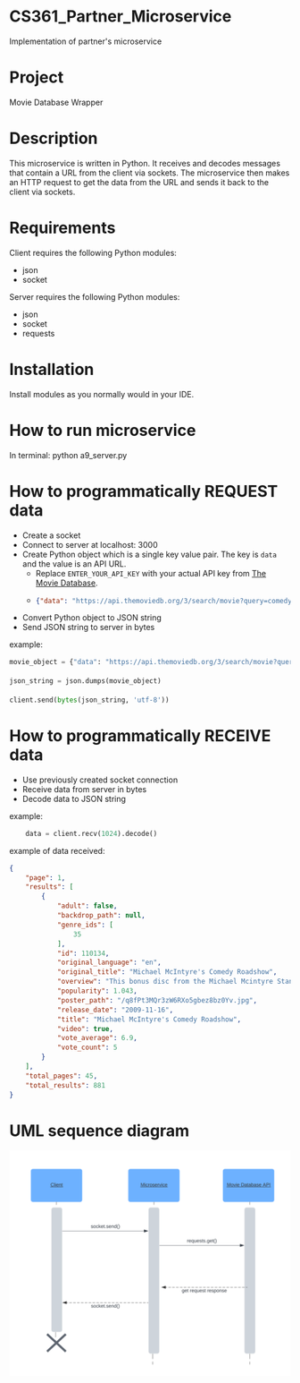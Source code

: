 # CS361_Partner_Microservice
 Implementation of partner's microservice


# Project

Movie Database Wrapper 


# Description

This microservice is written in Python. It receives and decodes messages that contain a URL from the client via sockets. The microservice then makes an HTTP request to get the data from the URL and sends it back to the client via sockets. 


# Requirements

Client requires the following Python modules:
- json
- socket

Server requires the following Python modules:
- json
- socket
- requests
  

# Installation 

Install modules as you normally would in your IDE.


# How to run microservice

In terminal: python a9_server.py


# How to programmatically REQUEST data

- Create a socket
- Connect to server at localhost: 3000
- Create Python object which is a single key value pair. The key is `data` and the value is an API URL.
  - Replace `ENTER_YOUR_API_KEY` with your actual API key from [The Movie Database](https://www.themoviedb.org/?language=en-US).
  - ```json
    {"data": "https://api.themoviedb.org/3/search/movie?query=comedy&include_adult=false&language=en-US&page=1&api_key=ENTER_YOUR_API_KEY"}
    ```
- Convert Python object to JSON string
- Send JSON string to server in bytes

example:
```py
movie_object = {"data": "https://api.themoviedb.org/3/search/movie?query=comedy&include_adult=false&language=en-US&page=1&api_key=ENTER_YOUR_API_KEY"}

json_string = json.dumps(movie_object)

client.send(bytes(json_string, 'utf-8'))
```


# How to programmatically RECEIVE data

- Use previously created socket connection
- Receive data from server in bytes
- Decode data to JSON string

example:
```py
    data = client.recv(1024).decode()
```

example of data received: 
```json
{
    "page": 1,
    "results": [
        {
            "adult": false,
            "backdrop_path": null,
            "genre_ids": [
                35
            ],
            "id": 110134,
            "original_language": "en",
            "original_title": "Michael McIntyre's Comedy Roadshow",
            "overview": "This bonus disc from the Michael Mcintyre Stand-Up Collection DVD Box Set contains excerpts from the hilarious second series of Michael's Comedy Roadshow",
            "popularity": 1.043,
            "poster_path": "/q8fPt3MQr3zW6RXo5gbez8bz0Yv.jpg",
            "release_date": "2009-11-16",
            "title": "Michael McIntyre's Comedy Roadshow",
            "video": true,
            "vote_average": 6.9,
            "vote_count": 5
        }
    ],
    "total_pages": 45,
    "total_results": 881
}
```


# UML sequence diagram

![UML Sequence Diagram](/Sequence_diagram.svg)
